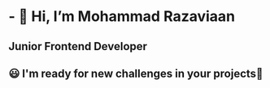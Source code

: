 \- 👋 Hi, I’m Mohammad Razaviaan
================================

Junior Frontend Developer
-------------------------

😃 I'm ready for new challenges in your projects🧐
--------------------------------------------------
